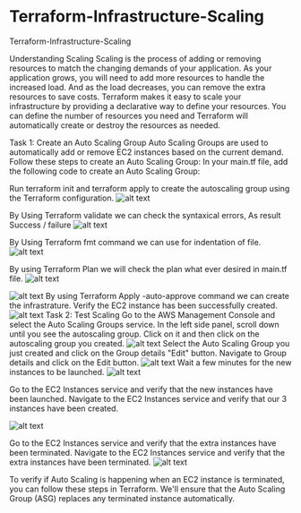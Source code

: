 # Terraform-Infrastructure-Scaling
Terraform-Infrastructure-Scaling

Understanding Scaling
Scaling is the process of adding or removing resources to match the changing demands of your application. As your application grows, you will need to add more resources to handle the increased load. And as the load decreases, you can remove the extra resources to save costs.
Terraform makes it easy to scale your infrastructure by providing a declarative way to define your resources. You can define the number of resources you need and Terraform will automatically create or destroy the resources as needed.

Task 1: Create an Auto Scaling Group
Auto Scaling Groups are used to automatically add or remove EC2 instances based on the current demand. Follow these steps to create an Auto Scaling Group:
In your main.tf file, add the following code to create an Auto Scaling Group:

Run terraform init and terraform apply to create the autoscaling group using the Terraform configuration.
![alt text](image.png) 

By Using Terraform validate we can check the syntaxical errors, As result Success / failure
![alt text](image-1.png)

By Using Terraform fmt command we can use for indentation of file.
![alt text](image-2.png)

By using Terraform Plan we will check the plan what ever desired in main.tf file. 
![alt text](image-3.png)

![alt text](image-4.png)
By using Terraform Apply -auto-approve command we can create the infrastrature.  Verify the EC2 instance has been successfully created.
![alt text](image-5.png)
Task 2: Test Scaling
Go to the AWS Management Console and select the Auto Scaling Groups service.
In the left side panel, scroll down until you see the autoscaling group. Click on it and then click on the autoscaling group you created.
![alt text](image-6.png)
Select the Auto Scaling Group you just created and click on the Group details "Edit" button.
Navigate to Group details and click on the Edit button.
![alt text](image-7.png)
Wait a few minutes for the new instances to be launched.
![alt text](image-8.png)

Go to the EC2 Instances service and verify that the new instances have been launched.
Navigate to the EC2 Instances service and verify that our 3 instances have been created. 

![alt text](image-9.png)

Go to the EC2 Instances service and verify that the extra instances have been terminated.
Navigate to the EC2 Instances service and verify that the extra instances have been terminated.
![alt text](image-10.png)

To verify if Auto Scaling is happening when an EC2 instance is terminated, you can follow these steps in Terraform. We'll ensure that the Auto Scaling Group (ASG) replaces any terminated instance automatically.